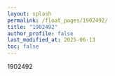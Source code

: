 ```yaml
---
layout: splash
permalink: /float_pages/1902492/
title: "1902492"
author_profile: false
last_modified_at: 2025-06-13
toc: false
---
```

 
1902492
